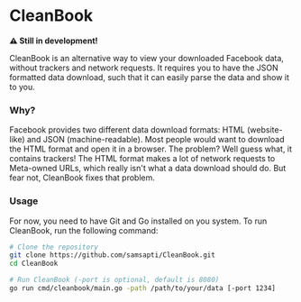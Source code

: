 # CleanBook

**:warning: Still in development!**

CleanBook is an alternative way to view your downloaded Facebook data,
without trackers and network requests. It requires you to have the JSON
formatted data download, such that it can easily parse the data and show
it to you.

### Why?

Facebook provides two different data download formats: HTML
(website-like) and JSON (machine-readable). Most people would want to
download the HTML format and open it in a browser. The problem? Well
guess what, it contains trackers! The HTML format makes a lot of network
requests to Meta-owned URLs, which really isn't what a data download
should do. But fear not, CleanBook fixes that problem.

### Usage

For now, you need to have Git and Go installed on you system. To run
CleanBook, run the following command:

```sh
# Clone the repository
git clone https://github.com/samsapti/CleanBook.git
cd CleanBook

# Run CleanBook (-port is optional, default is 8080)
go run cmd/cleanbook/main.go -path /path/to/your/data [-port 1234]
```
